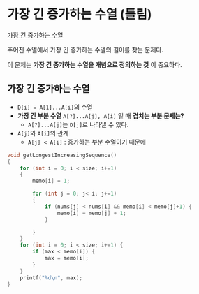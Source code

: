 # 가장 긴 증가하는 수열 (틀림)
[가장 긴 증가하는 수열](https://www.acmicpc.net/problem/11053)

주어진 수열에서 가장 긴 증가하는 수열의 길이를 찾는 문제다.

이 문제는 **가장 긴 증가하는 수열을 개념으로 정의하는 것** 이 중요하다.

## 가장 긴 증가하는 수열
- `D[i] = A[1]...A[i]`의 수열
- **가장 긴 부분 수열** `A[?]...A[j], A[i]` 일 때 **겹치는 부분 문제는?**
  - `A[?]...A[j]`는 `D[j]`로 나타낼 수 있다.
- `A[j]`와 `A[i]`의 관계
  - `A[j] < A[i]` : 증가하는 부분 수열이기 때문에

```C
void getLongestIncreasingSequence()
{
    for (int i = 0; i < size; i+=1)
    {
        memo[i] = 1;

        for (int j = 0; j< i; j+=1)
        {
            if (nums[j] < nums[i] && memo[i] < memo[j]+1) {
                memo[i] = memo[j] + 1;
            }

        }
    }
    for (int i = 0; i < size; i+=1) {
        if (max < memo[i]) {
            max = memo[i];
        }
    }
    printf("%d\n", max);
}
```
